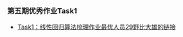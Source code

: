 ### 第五期优秀作业Task1

* [Task1：线性回归算法梳理作业最优人员29野比大雄的链接](https://github.com/trembous/homework_summary/blob/master/29-%E9%87%8E%E6%AF%94%E5%A4%A7%E9%9B%84-20190227-20190301_01.ipynb)
